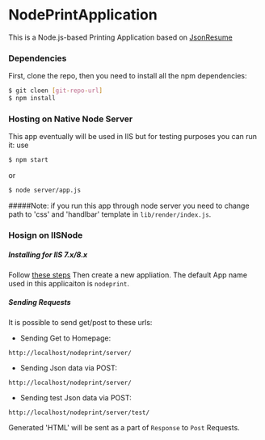 # NodePrintApplication
This is a Node.js-based Printing Application based on [JsonResume](https://jsonresume.org/)
### Dependencies
First, clone the repo, then you need to install all the npm dependencies:
```sh
$ git cloen [git-repo-url]
$ npm install
```

### Hosting on Native Node Server
This app eventually will be used in IIS but for testing purposes you can run it:
use
```sh
$ npm start
```
or
```sh
$ node server/app.js
```
#####Note: 
if you run this app through node server you need to change path to 'css' and 'handlbar' template in `lib/render/index.js`.

### Hosign on IISNode
##### Installing for IIS 7.x/8.x
Follow [these steps](https://github.com/tjanczuk/iisnode#hosting-nodejs-applications-in-iis-on-windows)
Then create a new appliation. The default App name used in this applicaiton is `nodeprint`.
##### Sending Requests
It is possible to send get/post to these urls:

- Sending Get to Homepage:
```
http://localhost/nodeprint/server/
```
- Sending Json data via POST:
```
http://localhost/nodeprint/server/
```
- Sending test Json data via POST:
```
http://localhost/nodeprint/server/test/
```

Generated 'HTML' will be sent as a part of `Response` to `Post` Requests.